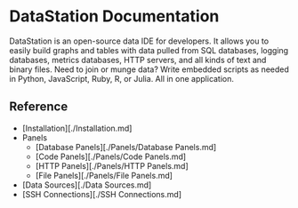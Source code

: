 # DataStation Documentation

DataStation is an open-source data IDE for developers. It allows you
to easily build graphs and tables with data pulled from SQL databases,
logging databases, metrics databases, HTTP servers, and all kinds of
text and binary files. Need to join or munge data? Write embedded
scripts as needed in Python, JavaScript, Ruby, R, or Julia. All in one
application.

## Reference

* [Installation][./Installation.md]
* Panels
  * [Database Panels][./Panels/Database Panels.md]
  * [Code Panels][./Panels/Code Panels.md]
  * [HTTP Panels][./Panels/HTTP Panels.md]
  * [File Panels][./Panels/File Panels.md]
* [Data Sources][./Data Sources.md]
* [SSH Connections][./SSH Connections.md]

